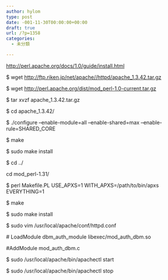 ```yaml
---
author: hylom
type: post
date: -001-11-30T00:00:00+00:00
draft: true
url: /?p=1358
categories:
  - 未分類

---
```

http://perl.apache.org/docs/1.0/guide/install.html

$ wget http://ftp.riken.jp/net/apache//httpd/apache_1.3.42.tar.gz
  
$ wget http://perl.apache.org/dist/mod_perl-1.0-current.tar.gz
  
$ tar xvzf apache_1.3.42.tar.gz
  
$ cd apache_1.3.42/
  
$ ./configure &#8211;enable-module=all &#8211;enable-shared=max &#8211;enable-rule=SHARED_CORE
  
$ make
  
$ sudo make install
  
$ cd ../
  
cd mod_perl-1.31/
  
$ perl Makefile.PL USE\_APXS=1 WITH\_APXS=/path/to/bin/apxs EVERYTHING=1
  
$ make
  
$ sudo make install
  
$ sudo vim /usr/local/apache/conf/httpd.conf

\# LoadModule dbm\_auth\_module libexec/mod\_auth\_dbm.so

#AddModule mod\_auth\_dbm.c

$ sudo /usr/local/apache/bin/apachectl start
  
$ sudo /usr/local/apache/bin/apachectl stop